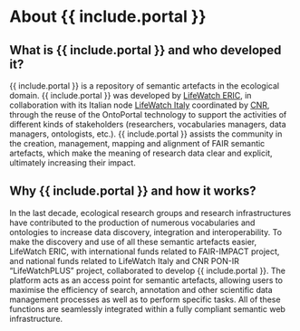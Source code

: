 # About {{ include.portal }}
## What is {{ include.portal }} and who developed it?
{{ include.portal }} is a repository of semantic artefacts in the ecological domain. {{ include.portal }} was developed by [LifeWatch ERIC](https://www.lifewatch.eu/), in collaboration with its Italian node [LifeWatch Italy](https://www.lifewatchitaly.eu/) coordinated by [CNR](https://www.cnr.it/), through the reuse of the OntoPortal technology to support the activities of different kinds of stakeholders (researchers, vocabularies managers, data managers, ontologists, etc.). {{ include.portal }} assists the community in the creation, management, mapping and alignment of FAIR semantic artefacts, which make the meaning of research data clear and explicit, ultimately increasing their impact. 


## Why {{ include.portal }} and how it works?
In the last decade, ecological research groups and research infrastructures have contributed to the production of numerous vocabularies and ontologies to increase data discovery, integration and interoperability. To make the discovery and use of all these semantic artefacts easier, LifeWatch ERIC, with international funds related to FAIR-IMPACT project, and national funds related to LifeWatch Italy and CNR PON-IR “LifeWatchPLUS” project, collaborated to develop {{ include.portal }}. The platform acts as an access point for semantic artefacts, allowing users to maximise the efficiency of search, annotation and other scientific data management processes as well as to perform specific tasks. All of these functions are seamlessly integrated within a fully compliant semantic web infrastructure.
